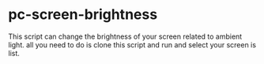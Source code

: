 # pc-screen-brightness
This script can change the brightness of your screen related to ambient light.
all you need to do is clone this script and run and select your screen is list.
